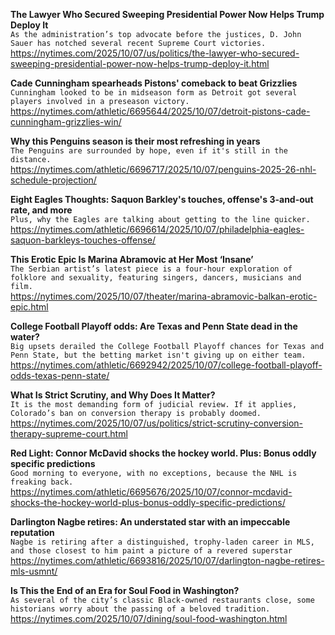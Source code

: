 **The Lawyer Who Secured Sweeping Presidential Power Now Helps Trump Deploy It**\
`As the administration’s top advocate before the justices, D. John Sauer has notched several recent Supreme Court victories.`\
https://nytimes.com/2025/10/07/us/politics/the-lawyer-who-secured-sweeping-presidential-power-now-helps-trump-deploy-it.html

**Cade Cunningham spearheads Pistons' comeback to beat Grizzlies**\
`Cunningham looked to be in midseason form as Detroit got several players involved in a preseason victory.`\
https://nytimes.com/athletic/6695644/2025/10/07/detroit-pistons-cade-cunningham-grizzlies-win/

**Why this Penguins season is their most refreshing in years**\
`The Penguins are surrounded by hope, even if it's still in the distance.`\
https://nytimes.com/athletic/6696717/2025/10/07/penguins-2025-26-nhl-schedule-projection/

**Eight Eagles Thoughts: Saquon Barkley's touches, offense's 3-and-out rate, and more**\
`Plus, why the Eagles are talking about getting to the line quicker.`\
https://nytimes.com/athletic/6696614/2025/10/07/philadelphia-eagles-saquon-barkleys-touches-offense/

**This Erotic Epic Is Marina Abramovic at Her Most ‘Insane’**\
`The Serbian artist’s latest piece is a four-hour exploration of folklore and sexuality, featuring singers, dancers, musicians and film.`\
https://nytimes.com/2025/10/07/theater/marina-abramovic-balkan-erotic-epic.html

**College Football Playoff odds: Are Texas and Penn State dead in the water?**\
`Big upsets derailed the College Football Playoff chances for Texas and Penn State, but the betting market isn't giving up on either team.`\
https://nytimes.com/athletic/6692942/2025/10/07/college-football-playoff-odds-texas-penn-state/

**What Is Strict Scrutiny, and Why Does It Matter?**\
`It is the most demanding form of judicial review. If it applies, Colorado’s ban on conversion therapy is probably doomed.`\
https://nytimes.com/2025/10/07/us/politics/strict-scrutiny-conversion-therapy-supreme-court.html

**Red Light: Connor McDavid shocks the hockey world. Plus: Bonus oddly specific predictions**\
`Good morning to everyone, with no exceptions, because the NHL is freaking back.`\
https://nytimes.com/athletic/6695676/2025/10/07/connor-mcdavid-shocks-the-hockey-world-plus-bonus-oddly-specific-predictions/

**Darlington Nagbe retires: An understated star with an impeccable reputation**\
`Nagbe is retiring after a distinguished, trophy-laden career in MLS, and those closest to him paint a picture of a revered superstar`\
https://nytimes.com/athletic/6693816/2025/10/07/darlington-nagbe-retires-mls-usmnt/

**Is This the End of an Era for Soul Food in Washington?**\
`As several of the city’s classic Black-owned restaurants close, some historians worry about the passing of a beloved tradition.`\
https://nytimes.com/2025/10/07/dining/soul-food-washington.html

